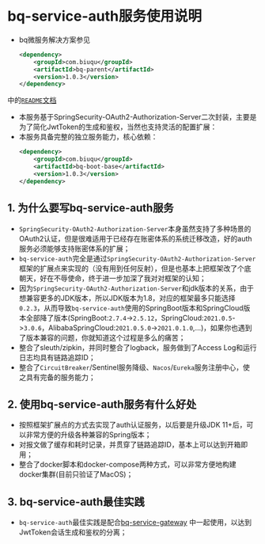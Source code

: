 # bq-service-auth服务使用说明
- bq微服务解决方案参见
	```xml
    <dependency>
        <groupId>com.biuqu</groupId>
        <artifactId>bq-parent</artifactId>
        <version>1.0.3</version>
    </dependency>
	```
 中的[`README`文档](https://github.com/woollay/bq-parent/raw/main/README.MD) 
- 本服务基于SpringSecurity-OAuth2-Authorization-Server二次封装，主要是为了简化JwtToken的生成和鉴权，当然也支持灵活的配置扩展：
- 本服务具备完整的独立服务能力，核心依赖：
    ```xml
    <dependency>
        <groupId>com.biuqu</groupId>
        <artifactId>bq-boot-base</artifactId>
        <version>1.0.3</version>
    </dependency>
    ```

## 1. 为什么要写bq-service-auth服务

- `SpringSecurity-OAuth2-Authorization-Server`本身虽然支持了多种场景的OAuth2认证，但是很难适用于已经存在账密体系的系统迁移改造，好的auth服务必须能够支持账密体系的扩展；
- `bq-service-auth`完全是通过`SpringSecurity-OAuth2-Authorization-Server`框架的扩展点来实现的（没有用到任何反射），但是也基本上把框架改了个底朝天，好在不辱使命，终于进一步加深了我对对框架的认知；
- 因为`SpringSecurity-OAuth2-Authorization-Server`和jdk版本的关系，由于想兼容更多的JDK版本，所以JDK版本为1.8，对应的框架最多只能选择`0.2.3`，从而导致`bq-service-auth`使用的SpringBoot版本和SpringCloud版本全部降了版本(SpringBoot:`2.7.4`->`2.5.12`，SpringCloud:`2021.0.5`->`3.0.6`，AlibabaSpringCloud:`2021.0.5.0`->`2021.0.1.0`,…)，如果你也遇到了版本兼容的问题，你就知道这个过程是多么的痛苦；
- 整合了sleuth/zipkin，并同时整合了logback，服务做到了Access Log和运行日志均具有链路追踪ID；
- 整合了`CircuitBreaker`/Sentinel服务降级、`Nacos`/`Eureka`服务注册中心，使之具有完备的服务能力；

## 2. 使用bq-service-auth服务有什么好处
- 按照框架扩展点的方式去实现了auth认证服务，以后要是升级JDK 11+后，可以非常方便的升级各种兼容的Spring版本；
- 对报文做了缓存和耗时记录，并贯穿了链路追踪ID，基本上可以达到开箱即用；
- 整合了docker脚本和docker-compose两种方式，可以非常方便地构建docker集群(目前只验证了MacOS)；

## 3. bq-service-auth最佳实践
- `bq-service-auth`最佳实践是配合[bq-service-gateway](https://github.com/woollay/bq-service-gateway) 中一起使用，以达到JwtToken会话生成和鉴权的分离；


